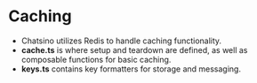 # Caching

- Chatsino utilizes Redis to handle caching functionality.
- **cache.ts** is where setup and teardown are defined, as well as composable functions for basic caching.
- **keys.ts** contains key formatters for storage and messaging.

